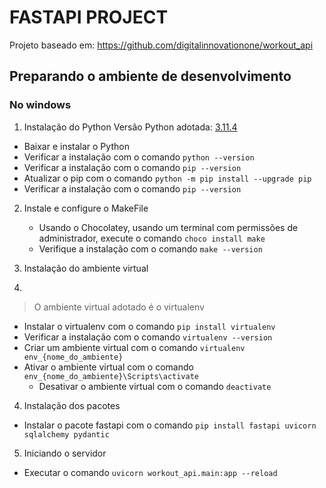 # FASTAPI PROJECT

Projeto baseado em: <https://github.com/digitalinnovationone/workout_api>

## Preparando o ambiente de desenvolvimento

### No windows

1. Instalação do Python
 Versão Python adotada: [3.11.4](https://www.python.org/ftp/python/3.11.4/python-3.11.4-amd64.exe)

- Baixar e instalar o Python
- Verificar a instalação com o comando `python --version`
- Verificar a instalação com o comando `pip --version`
- Atualizar o pip com o comando `python -m pip install --upgrade pip`
- Verificar a instalação com o comando `pip --version`

2. Instale e configure o MakeFile
   - Usando o Chocolatey, usando um terminal com permissões de administrador, execute o comando `choco install make`
   - Verifique a instalação com o comando `make --version`

3. Instalação do ambiente virtual
4. 

> O ambiente virtual adotado é o virtualenv

- Instalar o virtualenv com o comando `pip install virtualenv`
- Verificar a instalação com o comando `virtualenv --version`
- Criar um ambiente virtual com o comando `virtualenv env_{nome_do_ambiente}`
- Ativar o ambiente virtual com o comando `env_{nome_do_ambiente}\Scripts\activate`
  - Desativar o ambiente virtual com o comando `deactivate`

4. Instalação dos pacotes

- Instalar o pacote fastapi com o comando `pip install fastapi uvicorn sqlalchemy pydantic`

5. Iniciando o servidor

- Executar o comando `uvicorn workout_api.main:app --reload`
